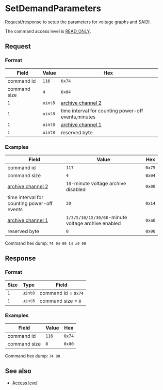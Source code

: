 # SetDemandParameters

Request/response to setup the parameters for voltage graphs and SAIDI.

The command access level is [READ_ONLY](../basics.md#command-access-level).


## Request

### Format

| Field        | Value   | Hex                                                             |
| ------------ | ------- | --------------------------------------------------------------- |
| command id   | `116`   | `0x74`                                                          |
| command size | `4`     | `0x04`                                                          |
| `1`          | `uint8` | [archive channel 2](./GetDemandParameters.md#archive-channel-2) |
| `1`          | `uint8` | time interval for counting power-off events,minutes             |
| `1`          | `uint8` | [archive channel 1](./GetDemandParameters.md#archive-channel-1) |
| `1`          | `uint8` | reserved byte                                                   |

### Examples

| Field                                                           | Value                                              | Hex    |
| --------------------------------------------------------------- | -------------------------------------------------- | ------ |
| command id                                                      | `117`                                              | `0x75` |
| command size                                                    | `4`                                                | `0x04` |
| [archive channel 2](./GetDemandParameters.md#archive-channel-2) | `10`-minute voltage archive disabled               | `0x00` |
| time interval for counting power-off events                     | `20`                                               | `0x14` |
| [archive channel 1](./GetDemandParameters.md#archive-channel-1) | `1/3/5/10/15/30/60`-minute voltage archive enabled | `0xa0` |
| reserved byte                                                   | `0`                                                | `0x00` |

Command hex dump: `74 04 00 14 a0 00`


## Response

### Format

| Size | Type    | Field               |
| ---- | ------- | ------------------- |
| `1`  | `uint8` | command id = `0x74` |
| `1`  | `uint8` | command size = `0`  |

### Examples

| Field        | Value | Hex    |
| ------------ | ----- | ------ |
| command id   | `116` | `0x74` |
| command size | `0`   | `0x00` |

Command hex dump: `74 00`


## See also

* [Access level](../basics.md#command-access-level)
